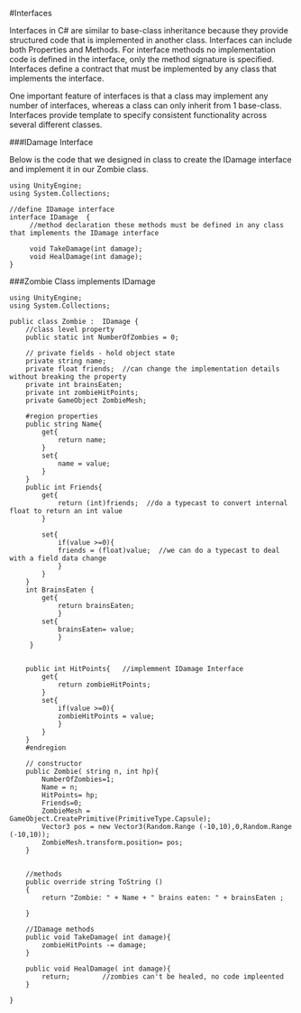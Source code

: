 #Interfaces

Interfaces in C# are similar to base-class inheritance because they provide structured code that is implemented in another class. Interfaces can include both Properties and Methods. For interface methods no implementation code is defined in the interface, only the method signature is specified. Interfaces define a contract that must be implemented by any class that implements the interface.  

One important feature of interfaces is that a class may implement any number of interfaces, whereas a class can only inherit from 1 base-class.  Interfaces provide template to specify consistent functionality across several different classes.

###IDamage Interface

Below is the code that we designed in class to create the IDamage interface and implement it in our Zombie class.

```
using UnityEngine;
using System.Collections;

//define IDamage interface 
interface IDamage  {
	 //method declaration these methods must be defined in any class that implements the IDamage interface
	 
	 void TakeDamage(int damage);
	 void HealDamage(int damage);
}
```

###Zombie Class implements IDamage

```
using UnityEngine;
using System.Collections;

public class Zombie :  IDamage {
	//class level property
	public static int NumberOfZombies = 0;

	// private fields - hold object state
	private string name;
	private float friends;  //can change the implementation details without breaking the property
	private int brainsEaten;
	private int zombieHitPoints;
	private GameObject ZombieMesh;
	
	#region properties
	public string Name{  
		get{
			return name;
		}
		set{
			name = value;
		}
	}
	public int Friends{  
		get{
			return (int)friends;  //do a typecast to convert internal float to return an int value
		}
	
		set{ 
			if(value >=0){
			friends = (float)value;  //we can do a typecast to deal with a field data change
			}
		} 
	}
	int BrainsEaten { 
		get{ 
			return brainsEaten;
			}
		set{ 
			brainsEaten= value;
			}
	 }
	 
	
	public int HitPoints{   //implemment IDamage Interface
		get{ 
			return zombieHitPoints;
		}
		set{ 
			if(value >=0){
			zombieHitPoints = value;
			}
		}
	} 
	#endregion 
	
	// constructor
	public Zombie( string n, int hp){
		NumberOfZombies=1;
		Name = n;
		HitPoints= hp;
		Friends=0;
		ZombieMesh = GameObject.CreatePrimitive(PrimitiveType.Capsule);
		Vector3 pos = new Vector3(Random.Range (-10,10),0,Random.Range (-10,10));
		ZombieMesh.transform.position= pos;
	}
	
	
	//methods
	public override string ToString ()
	{
		return "Zombie: " + Name + " brains eaten: " + brainsEaten ;
	
	}
	
	//IDamage methods
	public void TakeDamage( int damage){
		zombieHitPoints -= damage;
	}
	
	public void HealDamage( int damage){
		return;        //zombies can't be healed, no code impleented
	}

}
```